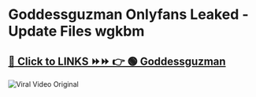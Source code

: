 
 # Goddessguzman Onlyfans Leaked - Update Files wgkbm

## <h2><a href="https://clipsfans.com/Goddessguzman&ref=git">🔗 Click to LINKS ⏩⏩ 👉 🟢 Goddessguzman </a></h2>

<a href="https://clipsfans.com/Goddessguzman&ref=git" rel="nofollow" data-target="animated-image.originalLink"><img src="https://i.ibb.co.com/xMMVF88/686577567.gif" alt="Viral Video Original" style="max-width: 100%; display: inline-block;" data-target="animated-image.originalImage"></a>

